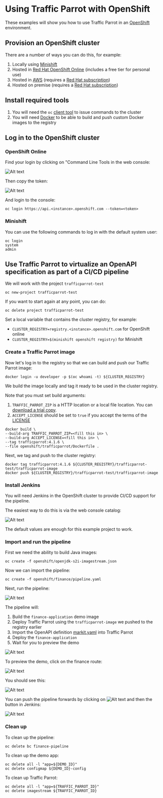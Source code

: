 # Using Traffic Parrot with OpenShift
These examples will show you how to use Traffic Parrot in an [OpenShift](https://www.openshift.com/) environment.

## Provision an OpenShift cluster
There are a number of ways you can do this, for example:
1. Locally using [Minishift](https://github.com/minishift/minishift)
1. Hosted in [Red Hat OpenShift Online](https://www.openshift.com/products/pricing/) (includes a free tier for personal use)
1. Hosted in [AWS](https://aws.amazon.com/quickstart/architecture/openshift/) (requires a [Red Hat subscription](https://www.redhat.com/wapps/ugc/register.html))
1. Hosted on premise (requires a [Red Hat subscription](https://www.redhat.com/wapps/ugc/register.html))

## Install required tools
1. You will need the `oc` [client tool](https://www.okd.io/download.html#oc-platforms) to issue commands to the cluster
1. You will need [Docker](https://docs.docker.com/install/#supported-platforms) to be able to build and push custom Docker images to the registry

## Log in to the OpenShift cluster

### OpenShift Online
Find your login by clicking on "Command Line Tools in the web console:

![Alt text](images/openshift-command-line-tools.png?raw=true "Command Line Tools")

Then copy the token:

![Alt text](images/openshift-copy-token.png?raw=true "Command Line Tools")

And login to the console:
```
oc login https://api.<instance>.openshift.com --token=<token>
```

### Minishift
You can use the following commands to log in with the default system user:
```
oc login
system
admin
```

## Use Traffic Parrot to virtualize an OpenAPI specification as part of a CI/CD pipeline
We will work with the project `trafficparrot-test`

```
oc new-project trafficparrot-test
```

If you want to start again at any point, you can do:
```
oc delete project trafficparrot-test
```

Set a local variable that contains the cluster registry, for example:
* `CLUSTER_REGISTRY=registry.<instance>.openshift.com` for OpenShift online
* `CLUSTER_REGISTRY=$(minishift openshift registry)` for Minishift


### Create a Traffic Parrot image
Now let's log in to the registry so that we can build and push our Traffic Parrot image:
```
docker login -u developer -p $(oc whoami -t) ${CLUSTER_REGISTRY}
```

We build the image locally and tag it ready to be used in the cluster registry.

Note that you must set build arguments:
1. `TRAFFIC_PARROT_ZIP` is a HTTP location or a local file location. You can [download a trial copy](https://trafficparrot.com/download.html?src=trafficparrot-examples-openshift).
1. `ACCEPT_LICENSE` should be set to `true` if you accept the terms of the [LICENSE](LICENSE)

```
docker build \
--build-arg TRAFFIC_PARROT_ZIP=<fill this in> \
--build-arg ACCEPT_LICENSE=<fill this in> \
--tag trafficparrot:4.1.6 \
--file openshift/trafficparrot/Dockerfile .
```

Next, we tag and push to the cluster registry:
```
docker tag trafficparrot:4.1.6 ${CLUSTER_REGISTRY}/trafficparrot-test/trafficparrot-image
docker push ${CLUSTER_REGISTRY}/trafficparrot-test/trafficparrot-image
```

### Install Jenkins
You will need Jenkins in the OpenShift cluster to provide CI/CD support for the pipeline.

The easiest way to do this is via the web console catalog:

![Alt text](images/openshift-jenkins.png?raw=true "Install Jenkins")

The default values are enough for this example project to work.

### Import and run the pipeline
First we need the ability to build Java images:
```
oc create -f openshift/openjdk-s2i-imagestream.json
```

Now we can import the pipeline:
```
oc create -f openshift/finance/pipeline.yaml
```

Next, run the pipeline:

![Alt text](images/openshift-start-pipeline.png?raw=true "Start Pipeline")

The pipeline will:
1. Build the `finance-application` demo image
1. Deploy Traffic Parrot using the `trafficparrot-image` we pushed to the registry earlier
1. Import the OpenAPI definition [markit.yaml](openshift/finance/markit.yaml) into Traffic Parrot
1. Deploy the `finance-application`
1. Wait for you to preview the demo

![Alt text](images/openshift-preview-pipeline.png?raw=true "Preview Pipeline Step")

To preview the demo, click on the finance route:

![Alt text](images/openshift-routes.png?raw=true "Finance Route")

You should see this:

![Alt text](images/openshift-finance-app.png?raw=true "Finance App")

You can push the pipeline forwards by clicking on ![Alt text](images/openshift-preview-button.png?raw=true "Input Required") and then the button in Jenkins:

![Alt text](images/jenkins-pipeline-input.png?raw=true "Jenkins Input")

### Clean up
To clean up the pipeline:
```
oc delete bc finance-pipeline
```

To clean up the demo app:
```
oc delete all -l "app=${DEMO_ID}"
oc delete configmap ${DEMO_ID}-config
```

To clean up Traffic Parrot:
```
oc delete all -l "app=${TRAFFIC_PARROT_ID}"
oc delete imagestream ${TRAFFIC_PARROT_ID}
```
